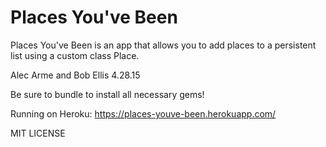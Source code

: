 # Places You've Been
Places You've Been is an app that allows you to add places to a persistent list using a custom class Place.

Alec Arme and Bob Ellis 4.28.15

Be sure to bundle to install all necessary gems!

Running on Heroku: https://places-youve-been.herokuapp.com/

MIT LICENSE
